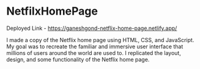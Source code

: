 # NetfilxHomePage

Deployed Link - https://ganeshgond-netflix-home-page.netlify.app/

I made a copy of the Netflix home page using HTML, CSS, and JavaScript. My goal was to recreate the familiar and immersive user interface that millions of users around the world are used to. I replicated the layout, design, and some functionality of the Netflix home page.
